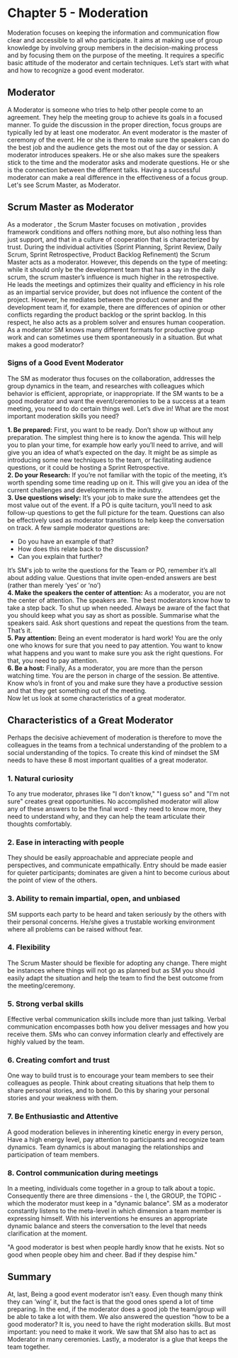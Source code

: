 # Chapter 5 - Moderation

Moderation focuses on keeping the information and communication flow clear and accessible to all who participate. It aims at making use of group knowledge by involving group members in the decision-making process and by focusing them on the purpose of the meeting. It requires a specific basic attitude of the moderator and certain techniques. Let’s start with what and how to recognize a good event moderator.

## Moderator

A Moderator is someone who tries to help other people come to an agreement. They help the meeting group to achieve its goals in a focused manner. To guide the discussion in the proper direction, focus groups are typically led by at least one moderator. An event moderator is the master of ceremony of the event. He or she is there to make sure the speakers can do the best job and the audience gets the most out of the day or session. A moderator introduces speakers. He or she also makes sure the speakers stick to the time and the moderator asks and moderate questions. He or she is the connection between the different talks. Having a successful moderator can make a real difference in the effectiveness of a focus group. Let's see Scrum Master, as Moderator.

## Scrum Master as Moderator

As a moderator , the Scrum Master focuses on motivation , provides framework conditions and offers nothing more, but also nothing less than just support, and that in a culture of cooperation that is characterized by trust. During the individual activities (Sprint Planning, Sprint Review, Daily Scrum, Sprint Retrospective, Product Backlog Refinement) the Scrum Master acts as a moderator. However, this depends on the type of meeting: while it should only be the development team that has a say in the daily scrum, the scrum master’s influence is much higher in the retrospective.\
He leads the meetings and optimizes their quality and efficiency in his role as an impartial service provider, but does not influence the content of the project. However, he mediates between the product owner and the development team if, for example, there are differences of opinion or other conflicts regarding the product backlog or the sprint backlog. In this respect, he also acts as a problem solver and ensures human cooperation.\
As a moderator SM knows many different formats for productive group work and can sometimes use them spontaneously in a situation. But what makes a good moderator?

### Signs of a Good Event Moderator

The SM as moderator thus focuses on the collaboration, addresses the group dynamics in the team, and researches with colleagues which behavior is efficient, appropriate, or inappropriate. If the SM wants to be a good moderator and want the event/ceremonies to be a success at a team meeting, you need to do certain things well. Let’s dive in! What are the most important moderation skills you need?

**1. Be prepared:** First, you want to be ready. Don’t show up without any preparation. The simplest thing here is to know the agenda. This will help you to plan your time, for example how early you’ll need to arrive, and will give you an idea of what’s expected on the day. It might be as simple as introducing some new techniques to the team, or facilitating audience questions, or it could be hosting a Sprint Retrospective.\
**2. Do your Research:** If you’re not familiar with the topic of the meeting, it’s worth spending some time reading up on it. This will give you an idea of the current challenges and developments in the industry.\
**3. Use questions wisely:** It’s your job to make sure the attendees get the most value out of the event. If a PO is quite taciturn, you’ll need to ask follow-up questions to get the full picture for the team. Questions can also be effectively used as moderator transitions to help keep the conversation on track. A few sample moderator questions are:

- Do you have an example of that?
- How does this relate back to the discussion?
- Can you explain that further?

It’s SM's job to write the questions for the Team or PO, remember it’s all about adding value. Questions that invite open-ended answers are best (rather than merely ‘yes’ or ‘no’)\
**4. Make the speakers the center of attention:** As a moderator, you are not the center of attention. The speakers are. The best moderators know how to take a step back. To shut up when needed. Always be aware of the fact that you should keep what you say as short as possible. Summarise what the speakers said. Ask short questions and repeat the questions from the team. That’s it.\
**5. Pay attention:** Being an event moderator is hard work! You are the only one who knows for sure that you need to pay attention. You want to know what happens and you want to make sure you ask the right questions. For that, you need to pay attention.\
**6. Be a host:** Finally, As a moderator, you are more than the person watching time. You are the person in charge of the session. Be attentive. Know who’s in front of you and make sure they have a productive session and that they get something out of the meeting.\
Now let us look at some characteristics of a great moderator.

## Characteristics of a Great Moderator

Perhaps the decisive achievement of moderation is therefore to move the colleagues in the teams from a technical understanding of the problem to a social understanding of the topics. To create this kind of mindset the SM needs to have these 8 most important qualities of a great moderator.

### 1. Natural curiosity

To any true moderator, phrases like "I don't know," "I guess so" and "I'm not sure" creates great opportunities. No accomplished moderator will allow any of these answers to be the final word - they need to know more, they need to understand why, and they can help the team articulate their thoughts comfortably.

### 2. Ease in interacting with people

They should be easily approachable and appreciate people and perspectives, and communicate empathically. Entry should be made easier for quieter participants; dominates are given a hint to become curious about the point of view of the others.

### 3. Ability to remain impartial, open, and unbiased

SM supports each party to be heard and taken seriously by the others with their personal concerns. He/she gives a trustable working environment where all problems can be raised without fear.

### 4. Flexibility

The Scrum Master should be flexible for adopting any change. There might be instances where things will not go as planned but as SM you should easily adapt the situation and help the team to find the best outcome from the meeting/ceremony.

### 5. Strong verbal skills

Effective verbal communication skills include more than just talking. Verbal communication encompasses both how you deliver messages and how you receive them. SMs who can convey information clearly and effectively are highly valued by the team.

### 6. Creating comfort and trust

One way to build trust is to encourage your team members to see their colleagues as people. Think about creating situations that help them to share personal stories, and to bond. Do this by sharing your personal stories and your weakness with them.

### 7. Be Enthusiastic and Attentive

A good moderation believes in inherenting kinetic energy in every person, Have a high energy level, pay attention to participants and recognize team dynamics. Team dynamics is about managing the relationships and participation of team members.

### 8. Control communication during meetings

In a meeting, individuals come together in a group to talk about a topic. Consequently there are three dimensions - the I, the GROUP, the TOPIC - which the moderator must keep in a "dynamic balance". SM as a moderator constantly listens to the meta-level in which dimension a team member is expressing himself. With his interventions he ensures an appropriate dynamic balance and steers the conversation to the level that needs clarification at the moment.

"A good moderator is best when people hardly know that he exists. Not so good when people obey him and cheer. Bad if they despise him."

## Summary

At, last, Being a good event moderator isn’t easy. Even though many think they can ‘wing’ it, but the fact is that the good ones spend a lot of time preparing. In the end, if the moderator does a good job the team/group will be able to take a lot with them. We also answered the question “how to be a good moderator? It is, you need to have the right moderation skills. But most important: you need to make it work. We saw that SM also has to act as Moderator in many ceremonies. Lastly, a moderator is a glue that keeps the team together.
